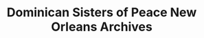 ---
layout: repo
title: "Dominican Sisters of Peace New Orleans Archives"
id: 25475
permalink: repos/25475/
---